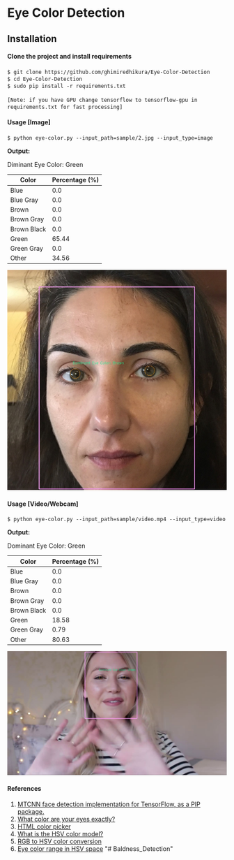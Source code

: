 # Eye Color Detection

## Installation 
#### Clone the project and install requirements
    $ git clone https://github.com/ghimiredhikura/Eye-Color-Detection
    $ cd Eye-Color-Detection
    $ sudo pip install -r requirements.txt

    [Note: if you have GPU change tensorflow to tensorflow-gpu in requirements.txt for fast processing]

#### Usage [Image]
    $ python eye-color.py --input_path=sample/2.jpg --input_type=image

**Output:**  

Diminant Eye Color:  Green  

|Color         | Percentage (%)|
|--------------|-----------|
|Blue |  0.0 |
|Blue Gray |  0.0 |
|Brown |  0.0 |
|Brown Gray |  0.0 |
|Brown Black |  0.0 |
|Green |  65.44 |
|Green Gray |  0.0 |
|Other |  34.56 |

<p align="left"><img src="sample/result.jpg" width="640"\></p>

#### Usage [Video/Webcam]
    $ python eye-color.py --input_path=sample/video.mp4 --input_type=video

**Output:**  

Dominant Eye Color:  Green

|Color         | Percentage (%)|
|--------------|-----------|
|Blue |  0.0 |
|Blue Gray |  0.0 |
|Brown |  0.0 |
|Brown Gray |  0.0 |
|Brown Black |  0.0 |
|Green |  18.58 |
|Green Gray |  0.79 |
|Other |  80.63 |

<p align="left"><img src="sample/result_video.jpg" width="640"\></p>

#### References
1. [MTCNN face detection implementation for TensorFlow, as a PIP package.](https://github.com/ipazc/mtcnn)
1. [What color are your eyes exactly?](https://www.edow.com/general-eye-care/eyecolor/)
2. [HTML color picker](https://www.w3schools.com/colors/colors_picker.asp?colorhex=ffff00)
3. [What is the HSV color model?](https://www.lifewire.com/what-is-hsv-in-design-1078068)
4. [RGB to HSV color conversion](https://www.rapidtables.com/convert/color/rgb-to-hsv.html)
5. [Eye color range in HSV space](https://github.com/jeffreyolchovy/whatismyeyecolor/blob/master/library/src/main/scala/com/whatismyeyecolor/ColorRange.scala)
"# Baldness_Detection" 
